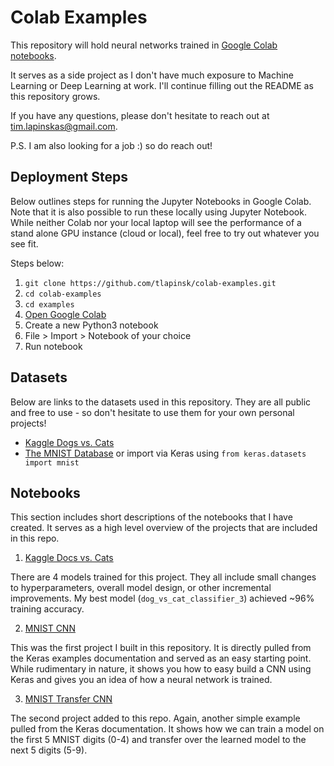 # Colab Examples
This repository will hold neural networks trained in [Google Colab notebooks](https://colab.research.google.com/notebooks/welcome.ipynb#recent=true).

It serves as a side project as I don't have much exposure to Machine Learning or Deep Learning at work. I'll continue filling out the README as this repository grows.

If you have any questions, please don't hesitate to reach out at tim.lapinskas@gmail.com. 

P.S. I am also looking for a job :) so do reach out!

## Deployment Steps
Below outlines steps for running the Jupyter Notebooks in Google Colab. Note that it is also possible to run these locally using Jupyter Notebook. While neither Colab nor your local laptop will see the performance of a stand alone GPU instance (cloud or local), feel free to try out whatever you see fit.

Steps below: 
1. `git clone https://github.com/tlapinsk/colab-examples.git`
2. `cd colab-examples`
3. `cd examples`
4. [Open Google Colab](https://colab.research.google.com/notebooks/welcome.ipynb)
5. Create a new Python3 notebook
6. File > Import > Notebook of your choice
7. Run notebook

## Datasets
Below are links to the datasets used in this repository. They are all public and free to use - so don't hesitate to use them for your own personal projects!

- [Kaggle Dogs vs. Cats](https://www.kaggle.com/c/dogs-vs-cats/data)
- [The MNIST Database](http://yann.lecun.com/exdb/mnist/) or import via Keras using `from keras.datasets import mnist`

## Notebooks
This section includes short descriptions of the notebooks that I have created. It serves as a high level overview of the projects that are included in this repo.

1. [Kaggle Docs vs. Cats](https://www.kaggle.com/c/dogs-vs-cats)

There are 4 models trained for this project. They all include small changes to hyperparameters, overall model design, or other incremental improvements. My best model (`dog_vs_cat_classifier_3`) achieved ~96% training accuracy.

2. [MNIST CNN](https://keras.io/examples/mnist_cnn/)

This was the first project I built in this repository. It is directly pulled from the Keras examples documentation and served as an easy starting point. While rudimentary in nature, it shows you how to easy build a CNN using Keras and gives you an idea of how a neural network is trained.

3. [MNIST Transfer CNN](https://keras.io/examples/mnist_transfer_cnn/)

The second project added to this repo. Again, another simple example pulled from the Keras documentation. It shows how we can train a model on the first 5 MNIST digits (0-4) and transfer over the learned model to the next 5 digits (5-9). 